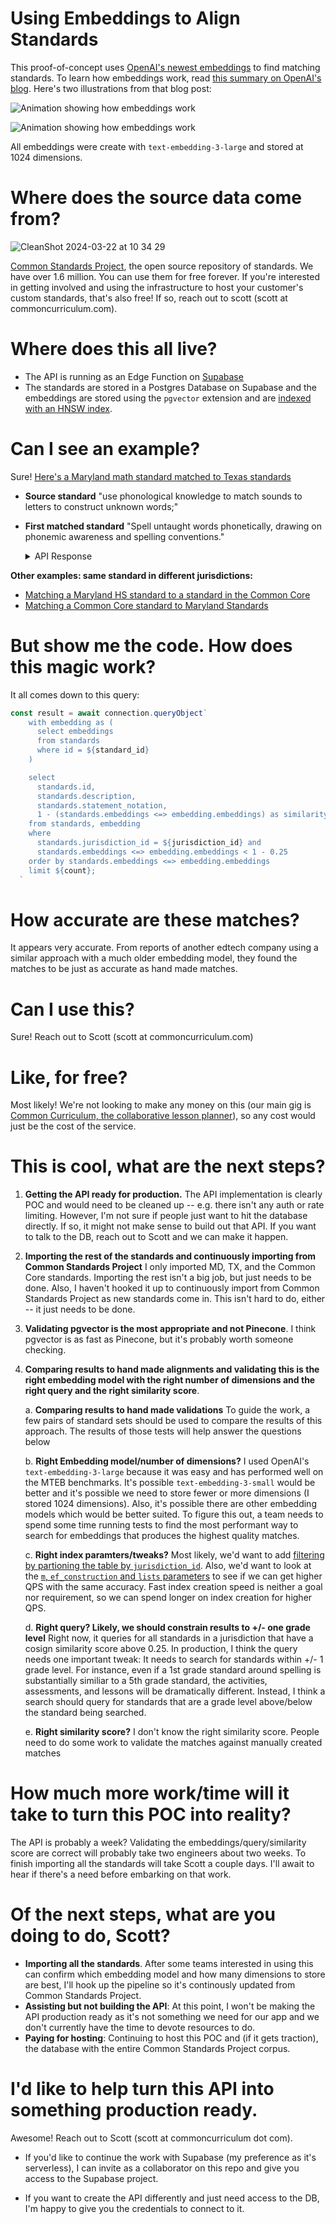 # Using Embeddings to Align Standards

This proof-of-concept uses [OpenAI's newest embeddings](https://openai.com/blog/new-embedding-models-and-api-updates#:~:text=Native%20support%20for%20shortening%20embeddings) to find matching standards. To learn how embeddings work, read [this summary on OpenAI's blog](https://openai.com/blog/introducing-text-and-code-embeddings). Here's two illustrations from that blog post:

![Animation showing how embeddings work](https://cdn.openai.com/new-and-improved-embedding-model/draft-20221214a/vectors-2.svg)

![Animation showing how embeddings work](https://cdn.openai.com/new-and-improved-embedding-model/draft-20221214a/vectors-3.svg)

All embeddings were create with `text-embedding-3-large` and stored at 1024 dimensions.

# Where does the source data come from?

![CleanShot 2024-03-22 at 10 34 29](https://github.com/commoncurriculum/standards-alignment-poc/assets/100121/fdada56a-3e75-429a-a4ba-0156e2f5b578)

[Common Standards Project](https://www.commonstandardsproject.com), the open source repository of standards. We have over 1.6 million. You can use them for free forever. If you're interested in getting involved and using the infrastructure to host your customer's custom standards, that's also free! If so, reach out to scott (scott at commoncurriculum.com).

# Where does this all live?

- The API is running as an Edge Function on [Supabase](https://www.supabase.com)
- The standards are stored in a Postgres Database on Supabase and the embeddings are stored using the `pgvector` extension and are [indexed with an HNSW index](https://supabase.com/blog/increase-performance-pgvector-hnsw).


# Can I see an example?

Sure! [Here's a Maryland math standard matched to Texas standards](https://eorycauazbxncugxuwto.supabase.co/functions/v1/match_standard?standard_id=B642AB10DFE701310AB168A86D17958E&jurisdiction_id=49FCDFBD2CF04033A9C347BFA0584DF0)

- **Source standard** "use phonological knowledge to match sounds to letters to construct unknown words;"
- **First matched standard** "Spell untaught words phonetically, drawing on phonemic awareness and spelling conventions."
  <details>
      <summary>
      API Response
      </summary>

  ```json
  {
    "matching_from": {
      "jurisdiction_id": "28903EF2A9F9469C9BF592D4D0BE10F8",
      "jurisdiction_title": "Texas",
      "standard": {
        "id": "B642AB10DFE701310AB168A86D17958E",
        "description": "use phonological knowledge to match sounds to letters to construct unknown words;",
        "jurisdiction_id": "28903EF2A9F9469C9BF592D4D0BE10F8",
        "jurisdiction_title": "Texas",
        "list_id": "(A)",
        "position": 69000,
        "standard_set_id": "28903EF2A9F9469C9BF592D4D0BE10F8_D100036C_grade-02",
        "standard_set_title": "Grade 2",
        "standard_set_status": "Published",
        "statement_notation": "ELA 2.23A",
        "subject": "English Language Arts and Reading (2010)",
        "ancestor_ids": [
          "B64268E0DFE701310AB068A86D17958E",
          "B63353A0DFE701310A7F68A86D17958E"
        ]
      }
    },
    "matching_to": {
      "jurisdiction_id": "49FCDFBD2CF04033A9C347BFA0584DF0",
      "jurisdiction_title": "Maryland",
      "matched_standards": [
        {
          "id": "6BF9628CE81C4264934C07E2164A8919",
          "description": "Spell untaught words phonetically, drawing on phonemic awareness and spelling conventions.",
          "jurisdiction_id": "49FCDFBD2CF04033A9C347BFA0584DF0",
          "jurisdiction_title": "Maryland",
          "list_id": null,
          "position": 113000,
          "standard_set_id": "49FCDFBD2CF04033A9C347BFA0584DF0_D2605668_grade-01",
          "statement_notation": "CCSS 1 L 2.e",
          "standard_set_title": "Grade 1",
          "standard_set_status": "Published",
          "subject": "English Language Arts (2011)",
          "ancestor_ids": [
            "2B8E6AD9B5A143B5A059E35CF2EFEF5F",
            "3028A9B598B04A09814A0CEFA7A52C2B",
            "6BFE571725CC42419216890B8BD95FE4",
            "E811AD999AD84FD19B02F843232C16D5"
          ],
          "similarity": "0.674182255614863"
        },
        {
          "id": "1DA37A87DED0463C90B2BD3309FCB383",
          "description": "Spell simple words phonetically, drawing on knowledge of sound-letter relationships.",
          "jurisdiction_id": "49FCDFBD2CF04033A9C347BFA0584DF0",
          "jurisdiction_title": "Maryland",
          "list_id": null,
          "position": 105000,
          "standard_set_id": "49FCDFBD2CF04033A9C347BFA0584DF0_D2605668_grade-k",
          "statement_notation": "CCSS K L 2.d",
          "standard_set_title": "Grade K",
          "standard_set_status": "Published",
          "subject": "English Language Arts (2011)",
          "ancestor_ids": [
            "9AB0CC1F6AD146DE9F41AB0F30CD1BDA",
            "7E91FAE18284406EB23225709E87AF09",
            "4E9649A1D13F49FA978B1F3A734E207A",
            "BAEB9B8E6D944019B7DB571FA0A39EC3"
          ],
          "similarity": "0.653339505195622"
        },
        {
          "id": "6304B4FD32444278B8F71CBFB472809C",
          "description": "Spell untaught words phonetically, drawing on phonemic\nawareness and spelling conventions.",
          "jurisdiction_id": "49FCDFBD2CF04033A9C347BFA0584DF0",
          "jurisdiction_title": null,
          "list_id": "e",
          "position": 1099,
          "standard_set_id": "3FC2D02A6B4B469D9800867F326B8734",
          "statement_notation": "L.1.2.e",
          "standard_set_title": null,
          "standard_set_status": null,
          "subject": "English Language Arts (2022)",
          "ancestor_ids": [
            "2ACBC5E8F1B64A4BB8F6B07EDAF1F7D2",
            "D9670809F5874CBDB5C25B4605B1FD79",
            "591A9BE3E0614F6D9AC6A00DBB44708F"
          ],
          "similarity": "0.652125161632876"
        }
      ]
    }
  }
  ```

    </details>

**Other examples: same standard in different jurisdictions:**

- [Matching a Maryland HS standard to a standard in the Common Core](https://eorycauazbxncugxuwto.supabase.co/functions/v1/match_standard?standard_id=11179ED9013540D4AB575FC0B282C3D6&jurisdiction_id=67810E9EF6944F9383DCC602A3484C23)
- [Matching a Common Core standard to Maryland Standards](https://eorycauazbxncugxuwto.supabase.co/functions/v1/match_standard?standard_id=41064C0B98A4460181333BF337E74EF3&jurisdiction_id=49FCDFBD2CF04033A9C347BFA0584DF0)

# But show me the code. How does this magic work?

It all comes down to this query:

```ts
const result = await connection.queryObject`
    with embedding as (
      select embeddings
      from standards
      where id = ${standard_id}
    )

    select
      standards.id,
      standards.description,
      standards.statement_notation,
      1 - (standards.embeddings <=> embedding.embeddings) as similarity
    from standards, embedding
    where
      standards.jurisdiction_id = ${jurisdiction_id} and
      standards.embeddings <=> embedding.embeddings < 1 - 0.25
    order by standards.embeddings <=> embedding.embeddings
    limit ${count};
  `
```

# How accurate are these matches?
It appears very accurate. From reports of another edtech company using a similar approach with a much older embedding model, they found the matches to be just as accurate as hand made matches.


# Can I use this?

Sure! Reach out to Scott (scott at commoncurriculum.com)

# Like, for free?

Most likely! We're not looking to make any money on this (our main gig is [Common Curriculum, the collaborative lesson planner](https:/www.commoncurriculum.com)), so any cost would just be the cost of the service.

# This is cool, what are the next steps?

1. **Getting the API ready for production.** The API implementation is clearly POC and would need to be cleaned up -- e.g. there isn't any auth or rate limiting. However, I'm not sure if people just want to hit the database directly. If so, it might not make sense to build out that API. If you want to talk to the DB, reach out to Scott and we can make it happen.

2. **Importing the rest of the standards and continuously importing from Common Standards Project** I only imported MD, TX, and the Common Core standards. Importing the rest isn't a big job, but just needs to be done. Also, I haven't hooked it up to continuously import from Common Standards Project as new standards come in. This isn't hard to do, either -- it just needs to be done.

3. **Validating pgvector is the most appropriate and not Pinecone**. I think pgvector is as fast as Pinecone, but it's probably worth someone checking.

4. **Comparing results to hand made alignments and validating this is the right embedding model with the right number of dimensions and the right query and the right similarity score**.

      a. __Comparing results to hand made validations__ To guide the work, a few pairs of standard sets should be used to compare the results of this approach. The results of those tests will help answer the questions below

      b. __Right Embedding model/number of dimensions?__ I used OpenAI's `text-embedding-3-large` because it was easy and has performed well on the MTEB benchmarks. It's possible `text-embedding-3-small` would be better and it's possible we need to store fewer or more dimensions (I stored 1024 dimensions). Also, it's possible there are other embedding models which would be better suited. To figure this out, a team needs to spend some time running tests to find the most performant way to search for embeddings that produces the highest quality matches.

      c. __Right index paramters/tweaks?__ Most likely, we'd want to add [filtering by partioning the table by `jurisdiction_id`](https://github.com/pgvector/pgvector?tab=readme-ov-file#filtering). Also, we'd want to look at the [`m`, `ef_construction` and `lists` parameters](https://supabase.com/docs/guides/ai/choosing-compute-addon#finetune-index-parameters) to see if we can get higher QPS with the same accuracy. Fast index creation speed is neither a goal nor requirement, so we can spend longer on index creation for higher QPS.

      d. __Right query? Likely, we should constrain results to +/- one grade level__ Right now, it queries for all standards in a jurisdiction that have a cosign similarity score above 0.25. In production, I think the query needs one important tweak: It needs to search for standards within +/- 1 grade level. For instance, even if a 1st grade standard around spelling is substantially similiar to a 5th grade standard, the activities, assessments, and lessons will be dramatically different. Instead, I think a search should query for standards that are a grade level above/below the standard being searched.

      e. __Right similarity score?__ I don't know the right similarity score. People need to do some work to validate the matches against manually created matches


# How much more work/time will it take to turn this POC into reality?

The API is probably a week? Validating the embeddings/query/similarity score are correct will probably take two engineers about two weeks. To finish importing all the standards will take Scott a couple days. I'll await to hear if there's a need before embarking on that work.

# Of the next steps, what are you doing to do, Scott?

- **Importing all the standards**. After some teams interested in using this can confirm which embedding model and how many dimensions to store are best, I'll hook up the pipeline so it's continously updated from Common Standards Project.
- **Assisting but not building the API**: At this point, I won't be making the API production ready as it's not something we need for our app and we don't currently have the time to devote resources to do.
- **Paying for hosting**: Continuing to host this POC and (if it gets traction), the database with the entire Common Standards Project corpus.

# I'd like to help turn this API into something production ready.

Awesome! Reach out to Scott (scott at commoncurriculum dot com).

- If you'd like to continue the work with Supabase (my preference as it's serverless), I can invite as a collaborator on this repo and give you access to the Supabase project.

- If you want to create the API differently and just need access to the DB, I'm happy to give you the credentials to connect to it.
